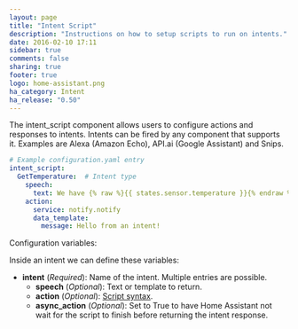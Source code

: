 ```yaml
---
layout: page
title: "Intent Script"
description: "Instructions on how to setup scripts to run on intents."
date: 2016-02-10 17:11
sidebar: true
comments: false
sharing: true
footer: true
logo: home-assistant.png
ha_category: Intent
ha_release: "0.50"
---
```


The intent_script component allows users to configure actions and responses to intents. Intents can be fired by any component that supports it. Examples are Alexa (Amazon Echo), API.ai (Google Assistant) and Snips.

```yaml
# Example configuration.yaml entry
intent_script:
  GetTemperature:  # Intent type
    speech:
      text: We have {% raw %}{{ states.sensor.temperature }}{% endraw %} degrees
    action:
      service: notify.notify
      data_template:
        message: Hello from an intent!
```
Configuration variables:

Inside an intent we can define these variables:

- **intent** (*Required*): Name of the intent. Multiple entries are possible.
  - **speech** (*Optional*): Text or template to return.
  - **action** (*Optional*): [Script syntax](/docs/scripts/).
  - **async_action** (*Optional*): Set to True to have Home Assistant not wait for the script to finish before returning the intent response.

